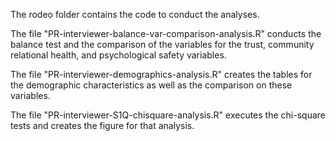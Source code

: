 The rodeo folder contains the code to conduct the analyses.

The file "PR-interviewer-balance-var-comparison-analysis.R" conducts the balance test and the comparison of the variables for the trust, community relational health, and psychological safety variables.

The file "PR-interviewer-demographics-analysis.R" creates the tables for the demographic characteristics as well as the comparison on these variables.

The file "PR-interviewer-S1Q-chisquare-analysis.R" executes the chi-square tests and creates the figure for that analysis. 